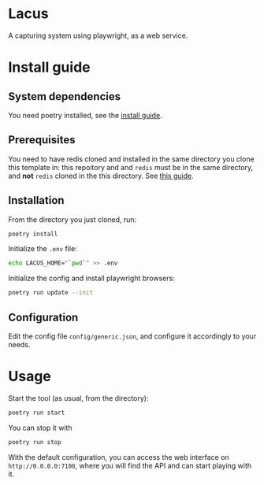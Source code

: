 # Lacus

A capturing system using playwright, as a web service.

# Install guide

## System dependencies

You need poetry installed, see the [install guide](https://python-poetry.org/docs/).

## Prerequisites

You need to have redis cloned and installed in the same directory you clone this template in:
this repoitory and and `redis` must be in the same directory, and **not** `redis` cloned in the
this directory. See [this guide](https://www.lookyloo.eu/docs/main/install-lookyloo.html#_install_redis).

## Installation

From the directory you just cloned, run:

```bash
poetry install
```

Initialize the `.env` file:

```bash
echo LACUS_HOME="`pwd`" >> .env
```

Initialize the config and install playwright browsers:

```bash
poetry run update --init
```

## Configuration

Edit the config file `config/generic.json`, and configure it accordingly to your needs.

# Usage

Start the tool (as usual, from the directory):

```bash
poetry run start
```

You can stop it with

```bash
poetry run stop
```

With the default configuration, you can access the web interface on `http://0.0.0.0:7100`,
where you will find the API and can start playing with it.
